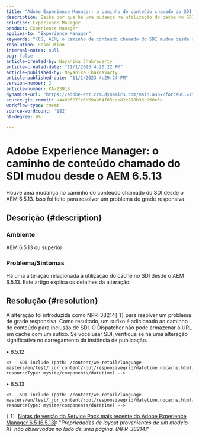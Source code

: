 ```yaml
---
title: "Adobe Experience Manager: o caminho de conteúdo chamado do SDI mudou desde o AEM 6.5.13"
description: Saiba por que há uma mudança na utilização do cache no SDI desde o AEM 6.5.13.
solution: Experience Manager
product: Experience Manager
applies-to: "Experience Manager"
keywords: "KCS, AEM, o caminho de conteúdo chamado do SDI mudou desde o AEM 6.5.13"
resolution: Resolution
internal-notes: null
bug: false
article-created-by: Nayanika Chakravarty
article-created-date: "11/1/2023 4:20:22 PM"
article-published-by: Nayanika Chakravarty
article-published-date: "11/1/2023 4:29:24 PM"
version-number: 2
article-number: KA-23018
dynamics-url: "https://adobe-ent.crm.dynamics.com/main.aspx?forceUCI=1&pagetype=entityrecord&etn=knowledgearticle&id=a2eba988-d278-ee11-8179-6045bd0065f9"
source-git-commit: a4a88627fc6b09ab64f65cab82e818b38c960e5e
workflow-type: tm+mt
source-wordcount: '182'
ht-degree: 9%

---
```


# Adobe Experience Manager: o caminho de conteúdo chamado do SDI mudou desde o AEM 6.5.13


Houve uma mudança no caminho do conteúdo chamado do SDI desde o AEM 6.5.13. Isso foi feito para resolver um problema de grade responsiva.

## Descrição {#description}


### <b>Ambiente</b>

AEM 6.5.13 ou superior

### Problema/Sintomas

Há uma alteração relacionada à utilização do cache no SDI desde o AEM 6.5.13. Este artigo explica os detalhes da alteração.


## Resolução {#resolution}


A alteração foi introduzida como NPR-38214`[` 1`]`  para resolver um problema de grade responsiva. Como resultado, um sufixo é adicionado ao caminho de conteúdo para inclusão de SDI. O Dispatcher não pode armazenar o URL em cache com um sufixo. Se você usar SDI, verifique se há uma alteração significativa no carregamento da instância de publicação.

• 6.5.12




```
<!-- SDI include (path: /content/we-retail/language-masters/en/test/_jcr_content/root/responsivegrid/datetime.nocache.html, resourceType: mysite/components/datetime) -->
```




• 6.5.13




```
<!-- SDI include (path: /content/we-retail/language-masters/en/test/_jcr_content/root/responsivegrid/datetime.nocache.html/mysite/components/datetime, resourceType: mysite/components/datetime) -->
```




`[` 1`]`  [Notas de versão do Service Pack mais recente do Adobe Experience Manager 6.5 (6.5.13)](https://experienceleague.adobe.com/docs/experience-manager-65/release-notes/service-pack/6.5.13.html?lang=pt-BR): &quot;*Propriedades de layout provenientes de um modelo XF não observadas no lado de uma página. (NPR-38214)*&quot;

